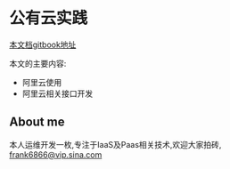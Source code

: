 # 公有云实践

[本文档gitbook地址](https://frank6866.gitbooks.io/pcloud/content/)

本文的主要内容:

* 阿里云使用
* 阿里云相关接口开发


## About me
本人运维开发一枚,专注于IaaS及Paas相关技术,欢迎大家拍砖, [frank6866@vip.sina.com](mailto:frank6866@vip.sina.com)

